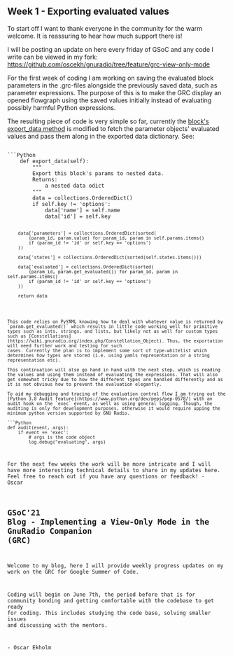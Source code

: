 ## Week 1 - Exporting evaluated values
To start off I want to thank everyone in the community for the warm welcome. It is reassuring to hear how much support there is!

I will be posting an update on here every friday of GSoC and any code I write can be viewed in my fork:
https://github.com/oscekh/gnuradio/tree/feature/grc-view-only-mode

For the first week of coding I am working on saving the evaluated block parameters in the .grc-files alongside the previously saved data, such as parameter expressions. The purpose of this is to make the GRC display an opened flowgraph using the saved values initially instead of evaluating possibly harmful Python expressions.

The resulting piece of code is very simple so far, currently the [block's export_data method](https://github.com/oscekh/gnuradio/blob/feature/grc-view-only-mode/grc/core/blocks/block.py#L634) is modified to fetch the parameter objects' evaluated values and pass them along in the exported data dictionary. See:

<code>
```Python
    def export_data(self):
        """
        Export this block's params to nested data.
        Returns:
            a nested data odict
        """
        data = collections.OrderedDict()
        if self.key != 'options':
            data['name'] = self.name
            data['id'] = self.key

        data['parameters'] = collections.OrderedDict(sorted(
            (param_id, param.value) for param_id, param in self.params.items()
            if (param_id != 'id' or self.key == 'options')
        ))

        data['states'] = collections.OrderedDict(sorted(self.states.items()))

        data['evaluated'] = collections.OrderedDict(sorted(
            (param_id, param.get_evaluated()) for param_id, param in self.params.items()
            if (param_id != 'id' or self.key == 'options')
        ))

        return data
```

This code relies on PyYAML knowing how to deal with whatever value is returned by `param.get_evaluated()` which results in little code working well for primitive types such as ints, strings, and lists, but likely not as well for custom types such as [Constellations](https://wiki.gnuradio.org/index.php/Constellation_Object). Thus, the exportation will need further work and testing for such
cases. Currently the plan is to implement some sort of type-whitelist which determines how types are stored (i.e. using yamls representation or a string representation etc).

This continuation will also go hand in hand with the next step, which is reading the values and using them instead of evaluating the expressions. That will also get somewhat tricky due to how the different types are handled differently and as it is not obvious how to prevent the evaluation elegantly.

To aid my debugging and tracing of the evaluation control flow I am trying out the [Python 3.8 Audit feature](https://www.python.org/dev/peps/pep-0578/) with an audit hook on the `exec` event, as well as using general logging. Though, the auditing is only for development purposes, otherwise it would require upping the minimum python version supported by GNU Radio.

```Python
def audit(event, args):
    if event == 'exec':
        # args is the code object
        log.debug("evaluating", args)
```

For the next few weeks the work will be more intricate and I will have more interesting technical details to share in my updates here. Feel free to reach out if you have any questions or feedback!
\- Oscar



## GSoC'21 Blog - Implementing a View-Only Mode in the GnuRadio Companion (GRC)

Welcome to my blog, here I will provide weekly progress updates on my work on the GRC for Google Summer of Code.

Coding will begin on June 7th, the period before that is for community bonding and getting comfortable with the codebase to get ready for coding. This includes studying the code base, solving smaller issues and discussing with the mentors.

\- Oscar Ekholm
